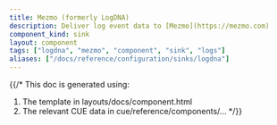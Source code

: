 ```yaml
---
title: Mezmo (formerly LogDNA)
description: Deliver log event data to [Mezmo](https://mezmo.com)
component_kind: sink
layout: component
tags: ["logdna", "mezmo", "component", "sink", "logs"]
aliases: ["/docs/reference/configuration/sinks/logdna"]
---
```


{{/*
This doc is generated using:

1. The template in layouts/docs/component.html
2. The relevant CUE data in cue/reference/components/...
*/}}
